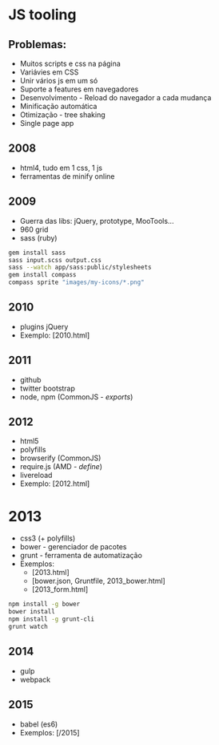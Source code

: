 # JS tooling


## Problemas:

- Muitos scripts e css na página
- Variávies em CSS
- Unir vários js em um só
- Suporte a features em navegadores
- Desenvolvimento - Reload do navegador a cada mudança
- Minificação automática
- Otimização - tree shaking
- Single page app


## 2008

- html4, tudo em 1 css, 1 js
- ferramentas de minify online


## 2009

- Guerra das libs: jQuery, prototype, MooTools...
- 960 grid
- sass (ruby)

```sh
gem install sass
sass input.scss output.css
sass --watch app/sass:public/stylesheets
gem install compass
compass sprite "images/my-icons/*.png"
```


## 2010

- plugins jQuery
- Exemplo: [2010.html]

## 2011

- github
- twitter bootstrap
- node, npm (CommonJS - _exports_)


## 2012

- html5
- polyfills
- browserify (CommonJS)
- require.js (AMD - _define_)
- livereload
- Exemplo: [2012.html]


# 2013

- css3 (+ polyfills)
- bower - gerenciador de pacotes
- grunt - ferramenta de automatização
- Exemplos:
    - [2013.html]
    - [bower.json, Gruntfile, 2013_bower.html]
    - [2013_form.html]

```sh
npm install -g bower
bower install
npm install -g grunt-cli
grunt watch
```


## 2014

- gulp
- webpack


## 2015

- babel (es6)
- Exemplos: [/2015]

